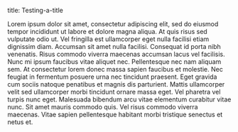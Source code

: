 title: Testing-a-title

Lorem ipsum dolor sit amet, consectetur adipiscing elit, sed do eiusmod tempor incididunt ut labore et dolore magna aliqua. At quis risus sed vulputate odio ut. Vel fringilla est ullamcorper eget nulla facilisi etiam dignissim diam. Accumsan sit amet nulla facilisi. Consequat id porta nibh venenatis. Risus commodo viverra maecenas accumsan lacus vel facilisis. Nunc mi ipsum faucibus vitae aliquet nec. Pellentesque nec nam aliquam sem. At consectetur lorem donec massa sapien faucibus et molestie. Nec feugiat in fermentum posuere urna nec tincidunt praesent. Eget gravida cum sociis natoque penatibus et magnis dis parturient. Mattis ullamcorper velit sed ullamcorper morbi tincidunt ornare massa eget. Vel pharetra vel turpis nunc eget. Malesuada bibendum arcu vitae elementum curabitur vitae nunc. Sit amet mauris commodo quis. Vel risus commodo viverra maecenas. Vitae sapien pellentesque habitant morbi tristique senectus et netus et.
